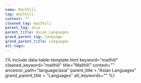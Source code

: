 ```yaml
---
name: Maithili
tag: maithili
context: ""
cleaned_tag: maithili
parent_tag: asia
parent_title: Asian Languages
grand_parent_tag: language
grand_parent_title: Languages
alt_tags: 
---
```


{% include data-table-template.html 
  keyword="maithili" 
  cleaned_keyword="maithili" 
  title="Maithili"
  context=""
  ancestor_path="language/asia" 
  parent_title = "Asian Languages"
  grand_parent_title = "Languages"
  alt_keywords=""
%}

